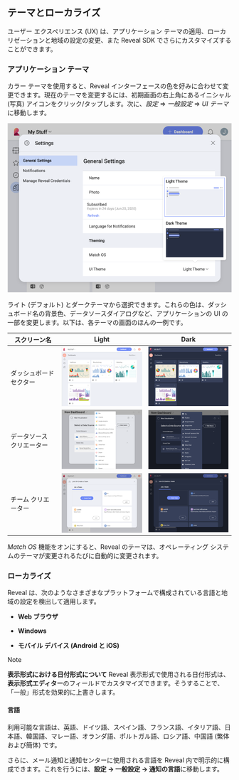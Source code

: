 ## テーマとローカライズ

ユーザー エクスペリエンス (UX) は、アプリケーション テーマの適用、ローカリゼーションと地域の設定の変更、また Reveal SDK でさらにカスタマイズすることができます。

### アプリケーション テーマ

カラー テーマを使用すると、Reveal インターフェースの色を好みに合わせて変更できます。現在のテーマを変更するには、初期画面の右上角にあるイニシャル (写真) アイコンをクリック/タップします。次に、*設定* ⇒ *一般設定* ⇒ *UI テーマ*に移動します。

![Application themes in Settings](images/application-themes.png)

ライト (デフォルト) とダークテーマから選択できます。これらの色は、ダッシュボード名の背景色、データソースダイアログなど、アプリケーションの UI の一部を変更します。以下は、各テーマの画面のほんの一例です。

| **スクリーン名**     | **Light**                                                                                   | **Dark**                                                                                  |
| ------------------- | ------------------------------------------------------------------------------------------- | ----------------------------------------------------------------------------------------- |
| ダッシュボード セクター  | ![Creating a Dashboard in Light Theme](images/creating-dashboard-light-theme.png)           | ![Creating a Dashboard in Dark Theme](images/creating-dashboard-dark-theme.png)           |
| データソース クリエーター | ![Creating a New Data Source in Light Theme](images/create-new-data-source-light-theme.png) | ![Creating a New Data Source in Dark Theme](images/create-new-data-source-dark-theme.png) |
| チーム クリエーター       | ![Team Creation in Light Theme](images/team-creation-light-theme.png)                       | ![Team Creation in Dark Theme](images/team-creation-dark-theme.png)                       |

*Match OS* 機能をオンにすると、Reveal のテーマは、オペレーティング システムのテーマが変更されるたびに自動的に変更されます。 

### ローカライズ

Reveal は、次のようなさまざまなプラットフォームで構成されている言語と地域の設定を検出して適用します。

  - **Web ブラウザ**

  - **Windows**

  - **モバイル デバイス (Android と iOS)**

> [!NOTE]
>**表示形式における日付形式について** 
>Reveal 表示形式で使用される日付形式は、**表示形式エディター**のフィールドでカスタマイズできます。そうすることで、「一般」形式を効果的に上書きします。

#### 言語

利用可能な言語は、英語、ドイツ語、スペイン語、フランス語、イタリア語、日本語、韓国語、マレー語、オランダ語、ポルトガル語、ロシア語、中国語 (繁体および簡体) です。

さらに、メール通知と通知センターに使用される言語を Reveal 内で明示的に構成できます。これを行うには、**設定 -> 一般設定 -> 通知の言語**に移動します。
